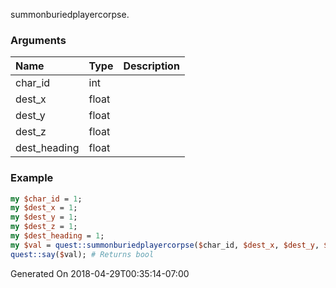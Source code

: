 summonburiedplayercorpse.
### Arguments
**Name**|**Type**|**Description**
:---|:---|:---
char_id|int|
dest_x|float|
dest_y|float|
dest_z|float|
dest_heading|float|

### Example

```perl
my $char_id = 1;
my $dest_x = 1;
my $dest_y = 1;
my $dest_z = 1;
my $dest_heading = 1;
my $val = quest::summonburiedplayercorpse($char_id, $dest_x, $dest_y, $dest_z, $dest_heading);
quest::say($val); # Returns bool
```


Generated On 2018-04-29T00:35:14-07:00